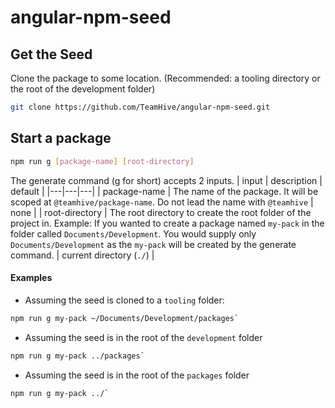 # angular-npm-seed

## Get the Seed

Clone the package to some location. (Recommended: a tooling directory or the root of the development folder)

```bash
git clone https://github.com/TeamHive/angular-npm-seed.git
```

## Start a package

```bash
npm run g [package-name] [root-directory]
```

The generate command (g for short) accepts 2 inputs.
| input | description | default |
|---|---|---|
| package-name | The name of the package. It will be scoped at `@teamhive/package-name`. Do not lead the name with `@teamhive` | none |
| root-directory | The root directory to create the root folder of the project in. Example: If you wanted to create a package named `my-pack` in the folder called `Documents/Development`. You would supply only `Documents/Development` as the `my-pack` will be created by the generate command. | current directory (`./`) |


#### Examples 

* Assuming the seed is cloned to a `tooling` folder:

```bash
npm run g my-pack ~/Documents/Development/packages`
```

* Assuming the seed is in the root of the `development` folder

```bash
npm run g my-pack ../packages`
```

* Assuming the seed is in the root of the `packages` folder

```bash
npm run g my-pack ../`
```